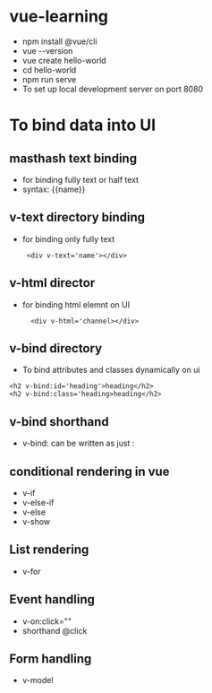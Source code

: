 # vue-learning

- npm install @vue/cli
- vue --version
- vue create hello-world
- cd hello-world
- npm run serve
- To set up local development server on port 8080

# To bind data into UI

## masthash text binding

- for binding fully text or half text
- syntax: {{name}}

## v-text directory binding

- for binding only fully text
  ```
   <div v-text='name'></div>
  ```

## v-html director

- for binding html elemnt on UI
  ```
    <div v-html='channel></div>
  ```

## v-bind directory

- To bind attributes and classes dynamically on ui

```
<h2 v-bind:id='heading'>heading</h2>
<h2 v-bind:class='heading>heading</h2>
```

## v-bind shorthand

- v-bind: can be written as just :

## conditional rendering in vue

- v-if
- v-else-if
- v-else
- v-show

## List rendering

- v-for

## Event handling

- v-on:click=""
- shorthand @click

## Form handling

- v-model
